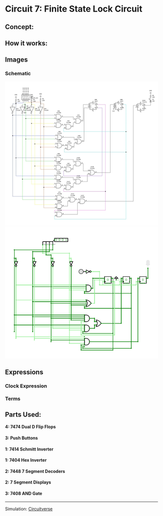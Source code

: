 # Circuit 7: Finite State Lock Circuit
## Concept:


## How it works:


## Images
### Schematic
![Circuit 7 Schematic](Circuit_7_Schematic.jpg)
![Circuit 7 Simulation](Circuit_7_Simulation.png)

## Expressions
### Clock Expression


### Terms


## Parts Used:
#### 4: 7474 Dual D Flip Flops
#### 3: Push Buttons
#### 1: 7414 Schmitt Inverter
#### 1: 7404 Hex Inverter
#### 2: 7448 7 Segment Decoders
#### 2: 7 Segment Displays
#### 3: 7408 AND Gate
***
Simulation: [Circuitverse](https://circuitverse.org/users/266288/projects/finite-state-lock-circuit)

